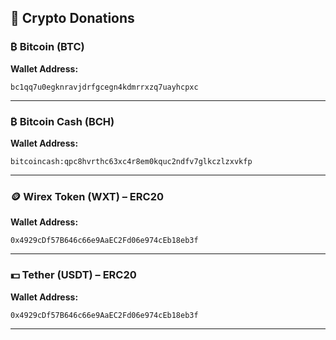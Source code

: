 ## 🔐 Crypto Donations

### ₿ Bitcoin (BTC)
**Wallet Address:**  
```
bc1qq7u0egknravjdrfgcegn4kdmrrxzq7uayhcpxc
```

---

### ₿ Bitcoin Cash (BCH)
**Wallet Address:**  
```
bitcoincash:qpc8hvrthc63xc4r8em0kquc2ndfv7glkczlzxvkfp
```

---

### 🪙 Wirex Token (WXT) – ERC20
**Wallet Address:**  
```
0x4929cDf57B646c66e9AaEC2Fd06e974cEb18eb3f
```

---

### 💵 Tether (USDT) – ERC20
**Wallet Address:**  
```
0x4929cDf57B646c66e9AaEC2Fd06e974cEb18eb3f
```

---

